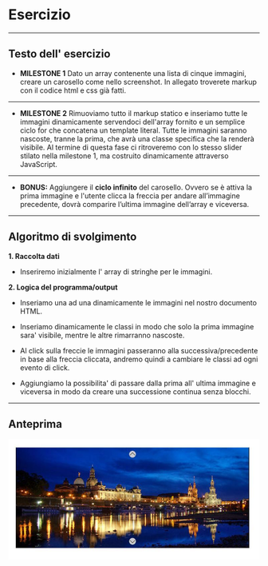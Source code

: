 # Esercizio

---

## Testo dell' esercizio

- **MILESTONE 1**
Dato un array contenente una lista di cinque immagini, creare un carosello come nello screenshot.
In allegato troverete markup con il codice html e css già fatti.
---
- **MILESTONE 2**
Rimuoviamo tutto il markup statico e inseriamo tutte le immagini dinamicamente servendoci dell'array fornito e un semplice ciclo for che concatena un template literal.
Tutte le immagini saranno nascoste, tranne la prima, che avrà una classe specifica che la renderà visibile.
Al termine di questa fase ci ritroveremo con lo stesso slider stilato nella milestone 1, ma costruito dinamicamente attraverso JavaScript.
---
- **BONUS:**
Aggiungere il **ciclo infinito** del carosello. Ovvero se è attiva la prima immagine e l'utente clicca la freccia per andare all’immagine precedente, dovrà comparire l’ultima immagine dell’array e viceversa.

---

## Algoritmo di svolgimento

**1. Raccolta dati**

- Inseriremo inizialmente l' array di stringhe per le immagini.

**2. Logica del programma/output**

- Inseriamo una ad una dinamicamente le immagini nel nostro documento HTML.

- Inseriamo dinamicamente le classi in modo che solo la prima immagine sara' visibile, mentre le altre rimarranno nascoste.

- Al click sulla freccie le immagini passeranno alla successiva/precedente in base alla freccia cliccata, andremo quindi a cambiare le classi ad ogni evento di click.

- Aggiungiamo la possibilita' di passare dalla prima all' ultima immagine e viceversa in modo da creare una successione continua senza blocchi.

---

## Anteprima

![preview](img/preview.JPG)